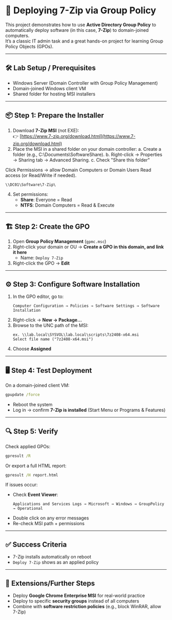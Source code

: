 # 🚀 Deploying 7-Zip via Group Policy

This project demonstrates how to use **Active Directory Group Policy** to automatically deploy software (in this case, **7-Zip**) to domain-joined computers.  
It’s a classic IT admin task and a great hands-on project for learning Group Policy Objects (GPOs).

---

## 🛠️ Lab Setup / Prerequisites
- Windows Server (Domain Controller with Group Policy Management)
- Domain-joined Windows client VM
- Shared folder for hosting MSI installers

---

## 📦 Step 1: Prepare the Installer
1. Download **7-Zip MSI** (not EXE):  
   👉 [https://www.7-zip.org/download.html](https://www.7-zip.org/download.html)
2. Place the MSI in a shared folder on your domain controller:
   a. Create a folder (e.g., C:\Documents\SoftwareShare).
   b. Right-click → Properties → Sharing tab → Advanced Sharing.
   c. Check "Share this folder"

Click Permissions → allow Domain Computers or Domain Users Read access (or Read/Write if needed).
   
   ```
   \\DC01\Software\7-Zip\
   ```
4. Set permissions:  
   - **Share**: Everyone = Read  
   - **NTFS**: Domain Computers = Read & Execute  

---

## 🏗️ Step 2: Create the GPO
1. Open **Group Policy Management** (`gpmc.msc`)  
2. Right-click your domain or OU → **Create a GPO in this domain, and link it here**  
   - Name: `Deploy 7-Zip`
3. Right-click the GPO → **Edit**

---

## ⚙️ Step 3: Configure Software Installation
1. In the GPO editor, go to:  
   ```
   Computer Configuration → Policies → Software Settings → Software Installation
   ```
2. Right-click → **New → Package…**  
3. Browse to the UNC path of the MSI:  
   ```
   ex. \\lab.local\SYSVOL\lab.local\scripts\7z2408-x64.msi
   Select file name ("7z2408-x64.msi")
   ```
4. Choose **Assigned**  

---

## 🖥️ Step 4: Test Deployment
On a domain-joined client VM:
```cmd
gpupdate /force
```
- Reboot the system  
- Log in → confirm **7-Zip is installed** (Start Menu or Programs & Features)

---

## 🔍 Step 5: Verify
Check applied GPOs:
```cmd
gpresult /R
```
Or export a full HTML report:
```cmd
gpresult /H report.html
```

If issues occur:
- Check **Event Viewer**:  
  ```
  Applications and Services Logs → Microsoft → Windows → GroupPolicy → Operational
  ```
- Double click on any error messages
- Re-check MSI path + permissions  

---

## ✅ Success Criteria
- 7-Zip installs automatically on reboot  
- `Deploy 7-Zip` shows as an applied policy  

---

## 📌 Extensions/Further Steps
- Deploy **Google Chrome Enterprise MSI** for real-world practice  
- Deploy to specific **security groups** instead of all computers  
- Combine with **software restriction policies** (e.g., block WinRAR, allow 7-Zip) 
